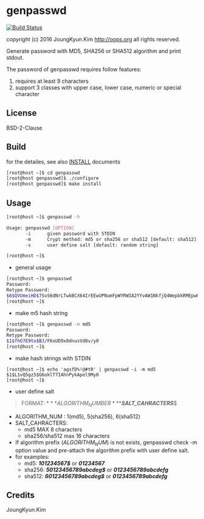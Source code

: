 genpasswd
=========

[![Build Status](https://api.travis-ci.org/Joungkyun/genpasswd.svg)](https://travis-ci.org/Joungkyun/genpasswd)

copyright (c) 2016 JoungKyun.Kim <http://oops.org> all rights reserved.

Generate password with MD5, SHA256 or SHA512 algorithm and print stdout.

The password of genpasswd requires follow features:

  1. requires at least 9 characters
  2. support 3 classes with upper case, lower case, numeric or special character

## License

BSD-2-Clause

## Build

for the detailes, see also [INSTALL](INSTALL) documents

```bash
[root@host ~]$ cd genpasswd
[root@host genpasswd]$ ./configure
[root@host genpasswd]$ make install
```

## Usage

```bash
[root@host ~]$ genpasswd -h

Usage: genpasswd [OPTION]
       -i      given password with STDIN
       -m      Crypt method: md5 or sha256 or sha512 [default: sha512]
       -s      user define salt [default: random string]

[root@host ~]$
```

  * general usage

  ```bash
  [root@host ~]$ genpasswd
  Password:
  Retype Password:
  $6$QVUmeiHD$7SvS6dNrLTwkBCX64IrEEwUPNumFpWYRWIA2YYvAW1NkfjQ4WepbkRMEpwHhqmRaZRgs4vhqsJllm2BuhRcJv/
  [root@host ~]$
  ```

  * make m5 hash string

  ```bash
  [root@host ~]$ genpasswd -m md5
  Password:
  Retype Password:
  $1$fhO7E9to$BJ/F6xUD9x0dnusVd8v/y0
  [root@host ~]$
  ```

  * make hash strings with STDIN
  ```
  [root@host ~]$ echo 'agsfD%!@#tR' | genpasswd -i -m md5
  $1$L1vQ5gzS$G6oklT7IAhnPykApel9My0
  [root@host ~]$
  ```

  * user define salt  
  > FORMAT: $***ALGORITHM_NUMBER***$***SALT_CAHRACTERS***$
   * ALGORITHM_NUM : 1(md5), 5(sha256), 6(sha512)
   * SALT_CAHRACTERS:
     * md5 MAX 8 characters
     * sha256/sha512 max 16 characters
   * If algorithm prefix ($ALGORITHM_NUM$) is not exists, genpasswd check -m option value and pre-attach the algorithm prefix with user define salt.
   * for examples:
     * md5: ***$1$01234567$*** or ***01234567***
     * sha256: ***$5$0123456789abcdeg$*** or ***0123456789abcdefg***
     * sha512: ***$6$0123456789abcdeg$*** or ***0123456789abcdefg***

## Credits
JoungKyun.Kim

